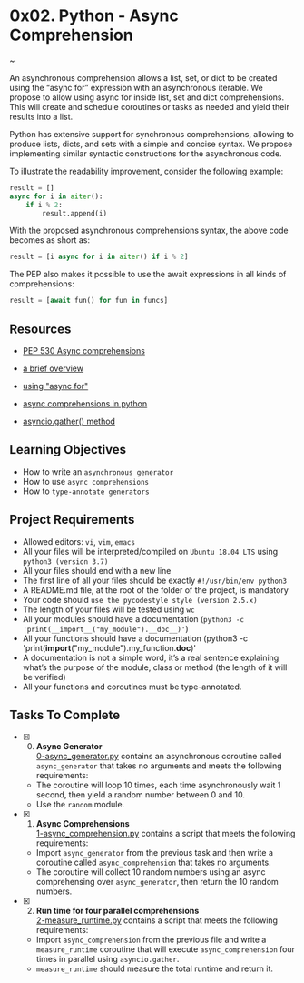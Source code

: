 # 0x02. Python - Async Comprehension

~[](https://miro.medium.com/v2/resize:fit:720/format:webp/1*QIH11ANjUwb7Gye_aktWOQ.png)

An asynchronous comprehension allows a list, set, or dict to be created using the “async for” expression with an asynchronous iterable. We propose to allow using async for inside list, set and dict comprehensions. This will create and schedule coroutines or tasks as needed and yield their results into a list.

Python has extensive support for synchronous comprehensions, allowing to produce lists, dicts, and sets with a simple and concise syntax. We propose implementing similar syntactic constructions for the asynchronous code.

To illustrate the readability improvement, consider the following example:

```python
result = []
async for i in aiter():
    if i % 2:
        result.append(i)
```

With the proposed asynchronous comprehensions syntax, the above code becomes as short as:

```python
result = [i async for i in aiter() if i % 2]
```

The PEP also makes it possible to use the await expressions in all kinds of comprehensions:

```python
result = [await fun() for fun in funcs]
```

## Resources
- [PEP 530 Async comprehensions](https://peps.python.org/pep-0530/)

- [a brief overview](https://www.blog.pythonlibrary.org/2017/02/14/whats-new-in-python-asynchronous-comprehensions-generators/)

- [using "async for"](https://superfastpython.com/asyncio-async-for/)

- [async comprehensions in python](https://superfastpython.com/asynchronous-comprehensions/#:~:text=An%20asynchronous%20comprehension%20allows%20a,list%2C%20set%20and%20dict%20comprehensions.&text=This%20will%20create%20and%20schedule,their%20results%20into%20a%20list.)

- [asyncio.gather() method](https://superfastpython.com/asyncio-gather)

## Learning Objectives

- How to write an `asynchronous generator`
- How to use `async comprehensions`
- How to `type-annotate generators`

## Project Requirements

- Allowed editors: `vi`, `vim`, `emacs`
- All your files will be interpreted/compiled on `Ubuntu 18.04 LTS` using `python3 (version 3.7)`
- All your files should end with a new line
- The first line of all your files should be exactly `#!/usr/bin/env python3`
- A README.md file, at the root of the folder of the project, is mandatory
- Your code should `use the pycodestyle style (version 2.5.x)`
- The length of your files will be tested using `wc`
- All your modules should have a documentation (`python3 -c 'print(__import__("my_module").__doc__)'`)
- All your functions should have a documentation (python3 -c 'print(__import__("my_module").my_function.__doc__)'
- A documentation is not a simple word, it’s a real sentence explaining what’s the purpose of the module, class or method (the length of it will be verified)
- All your functions and coroutines must be type-annotated.

## Tasks To Complete

+ [x] 0. **Async Generator**<br/>[0-async_generator.py](0-async_generator.py) contains an asynchronous coroutine called `async_generator` that takes no arguments and meets the following requirements:
  + The coroutine will loop 10 times, each time asynchronously wait 1 second, then yield a random number between 0 and 10.
  + Use the `random` module.

+ [x] 1. **Async Comprehensions**<br/>[1-async_comprehension.py](1-async_comprehension.py) contains a script that meets the following requirements:
  + Import `async_generator` from the previous task and then write a coroutine called `async_comprehension` that takes no arguments.
  + The coroutine will collect 10 random numbers using an async comprehensing over `async_generator`, then return the 10 random numbers.

+ [x] 2. **Run time for four parallel comprehensions**<br/>[2-measure_runtime.py](2-measure_runtime.py) contains a script that meets the following requirements:
  + Import `async_comprehension` from the previous file and write a `measure_runtime` coroutine that will execute `async_comprehension` four times in parallel using `asyncio.gather`.
  + `measure_runtime` should measure the total runtime and return it.
